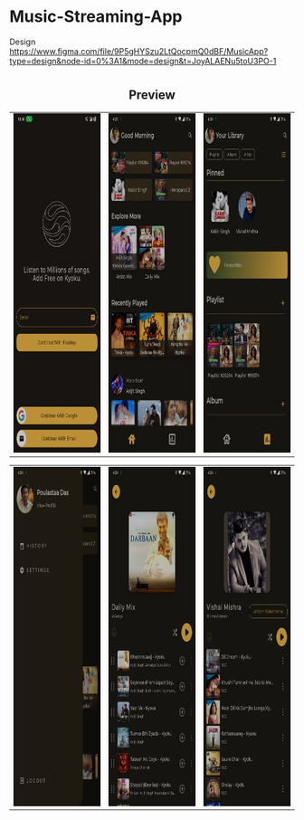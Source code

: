 # Music-Streaming-App

Design https://www.figma.com/file/9P5gHYSzu2LtQocpmQ0dBF/MusicApp?type=design&node-id=0%3A1&mode=design&t=JoyALAENu5toU3PO-1

#  <h2 align="center">Preview</h2>

<table>
  <tr>
    <td>
      <img src="https://github.com/POULASTAAdAS/Music-Streaming-App/blob/main/screenShorts/Auth.jpg" width="250" height="600">
    </td>
    <td>
      <img src="https://github.com/POULASTAAdAS/Music-Streaming-App/blob/main/screenShorts/Home.jpg" width="250" height="600">
    </td>
    <td>
      <img src="https://github.com/POULASTAAdAS/Music-Streaming-App/blob/main/screenShorts/Library.jpg" width="250" height="600">
    </td>
  </tr>
</table>


<table>
  <tr>
    <td>
      <img src="https://github.com/POULASTAAdAS/Music-Streaming-App/blob/main/screenShorts/Navigation.jpg" width="250" height="600">
    </td>
    <td>
      <img src="https://github.com/POULASTAAdAS/Music-Streaming-App/blob/main/screenShorts/Daily%20Mix.jpg" width="250" height="600">
    </td>
    <td>
      <img src="https://github.com/POULASTAAdAS/Music-Streaming-App/blob/main/screenShorts/Artist.jpg" width="250" height="600">
    </td>
  </tr>
</table>
